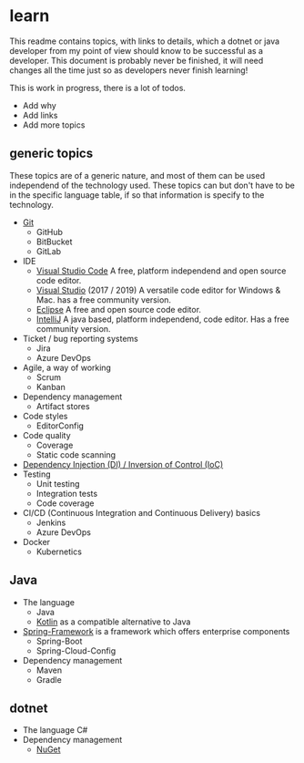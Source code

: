 # learn
This readme contains topics, with links to details, which a dotnet or java developer from my point of view should know to be successful as a developer. This document is probably never be finished, it will need changes all the time just so as developers never finish learning!

This is work in progress, there is a lot of todos.
- Add why
- Add links
- Add more topics


## generic topics

These topics are of a generic nature, and most of them can be used independend of the technology used. These topics can but don't have to be in the specific language table, if so that information is specify to the technology.

- [Git](https://www.youtube.com/watch?v=SWYqp7iY_Tc)
  - GitHub
  - BitBucket
  - GitLab
- IDE
  - [Visual Studio Code](https://code.visualstudio.com/)
    A free, platform independend and open source code editor.
  - [Visual Studio](https://visualstudio.microsoft.com/) (2017 / 2019)
    A versatile code editor for Windows & Mac. has a free community version.
  - [Eclipse](https://www.eclipse.org/eclipseide/)
    A free and open source code editor.
  - [IntelliJ](https://www.jetbrains.com/idea/)
    A java based, platform independend, code editor. Has a free community version.
- Ticket / bug reporting systems
  - Jira
  - Azure DevOps
- Agile, a way of working
  - Scrum
  - Kanban
- Dependency management
  - Artifact stores
- Code styles
  - EditorConfig
- Code quality
  - Coverage
  - Static code scanning
- [Dependency Injection (DI) / Inversion of Control (IoC)](https://en.wikipedia.org/wiki/Inversion_of_control)
- Testing
  - Unit testing
  - Integration tests
  - Code coverage
- CI/CD (Continuous Integration and Continuous Delivery) basics
  - Jenkins
  - Azure DevOps
- Docker
  - Kubernetics

## Java 

- The language
  - Java
  - [Kotlin](https://kotlinlang.org/) as a compatible alternative to Java
- [Spring-Framework](https://spring.io/) is a framework which offers enterprise components
  - Spring-Boot
  - Spring-Cloud-Config
- Dependency management
  - Maven
  - Gradle

## dotnet

- The language C#
- Dependency management
  - [NuGet](https://www.nuget.org/)

